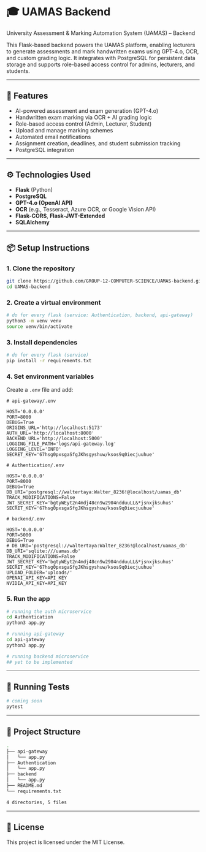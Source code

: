 # 🎓 UAMAS Backend

University Assessment & Marking Automation System (UAMAS) – Backend

This Flask-based backend powers the UAMAS platform, enabling lecturers to generate assessments and mark handwritten exams using GPT-4.o, OCR, and custom grading logic. It integrates with PostgreSQL for persistent data storage and supports role-based access control for admins, lecturers, and students.

---

## 🚀 Features

- AI-powered assessment and exam generation (GPT-4.o)
- Handwritten exam marking via OCR + AI grading logic
- Role-based access control (Admin, Lecturer, Student)
- Upload and manage marking schemes
- Automated email notifications
- Assignment creation, deadlines, and student submission tracking
- PostgreSQL integration

---

## ⚙️ Technologies Used

- **Flask** (Python)
- **PostgreSQL**
- **GPT-4.o (OpenAI API)**
- **OCR** (e.g., Tesseract, Azure OCR, or Google Vision API)
- **Flask-CORS**, **Flask-JWT-Extended**
- **SQLAlchemy**

---

## 📦 Setup Instructions

### 1. Clone the repository

```bash
git clone https://github.com/GROUP-12-COMPUTER-SCIENCE/UAMAS-backend.git
cd UAMAS-backend
````

### 2. Create a virtual environment

```bash
# do for every flask (service: Authentication, backend, api-gateway)
python3 -m venv venv
source venv/bin/activate
```

### 3. Install dependencies

```bash
# do for every flask (service)
pip install -r requirements.txt
```

### 4. Set environment variables

Create a `.env` file and add:

```env
# api-gateway/.env

HOST='0.0.0.0'
PORT=8080
DEBUG=True
ORIGINS_URL='http://localhost:5173'
AUTH_URL='http://localhost:8000'
BACKEND_URL='http://localhost:5000'
LOGGING_FILE_PATH='logs/api-gateway.log'
LOGGING_LEVEL='INFO'
SECRET_KEY='67hsg0pxsgaSfgJKhsgyshuw/ksos9q0iecjuuhue'

# Authentication/.env

HOST='0.0.0.0'
PORT=8000
DEBUG=True
DB_URI='postgresql://waltertaya:Walter_8236!@localhost/uamas_db'
TRACK_MODIFICATIONS=False
JWT_SECRET_KEY='bgtyWEyt2n4mdj48cn9w2904ndduuLL&*jsnxjksuhus'
SECRET_KEY='67hsg0pxsgaSfgJKhsgyshuw/ksos9q0iecjuuhue'

# backend/.env

HOST='0.0.0.0'
PORT=5000
DEBUG=True
# DB_URI='postgresql://waltertaya:Walter_8236!@localhost/uamas_db'
DB_URI='sqlite:///uamas.db'
TRACK_MODIFICATIONS=False
JWT_SECRET_KEY='bgtyWEyt2n4mdj48cn9w2904ndduuLL&*jsnxjksuhus'
SECRET_KEY='67hsg0pxsgaSfgJKhsgyshuw/ksos9q0iecjuuhue'
UPLOAD_FOLDER='uploads/'
OPENAI_API_KEY=API_KEY
NVIDIA_API_KEY=API_KEY
```

### 5. Run the app

```bash
# running the auth microservice
cd Authentication
python3 app.py
```

```bash
# running api-gateway
cd api-gateway
python3 app.py
```

```bash
# running backend microservice
## yet to be implemented
```

---

## 🧪 Running Tests

```bash
# coming soon
pytest
```

---

## 📁 Project Structure

```bash
.
├── api-gateway
│   └── app.py
├── Authentication
│   └── app.py
├── backend
│   └── app.py
├── README.md
└── requirements.txt

4 directories, 5 files
```

---

## 📄 License

This project is licensed under the MIT License.
